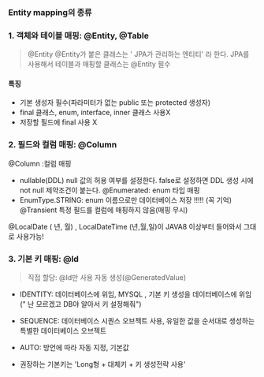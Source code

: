 ### Entity mapping의 종류 

### 1. 객체와 테이블 매핑: @Entity, @Table
> @Entity
 @Entity가 붙은 클래스는 ' JPA가 관리하는 엔티티' 라 한다. 
 JPA를 사용해서 테이블과 매핑할 클래스는 @Entity 필수

#### 특징 
- 기본 생성자 필수(파라미터가 없는 public 또는 protected 생성자) 
- final 클래스, enum, interface, inner 클래스 사용X 
- 저장할 필드에 final 사용 X


 
### 2. 필드와 컬럼 매핑: @Column

@Column :컬럼 매핑
- nullable(DDL) null 값의 허용 여부를 설정한다. false로 설정하면 DDL 생성 시에 not null 제약조건이 붙는다.
@Enumerated: enum 타입 매핑
- EnumType.STRING: enum 이름으로만 데이터베이스 저장 !!!!! (꼭 기억)
@Transient 특정 필드를 컬럼에 매핑하지 않음(매핑 무시)

@LocalDate ( 년, 월) , LocalDateTime (년,월,일)이 JAVA8 이상부터 들어와서 그대로 사용가능! 


 
### 3. 기본 키 매핑: @Id
 > 직접 할당: @Id만 사용
> 자동 생성(@GeneratedValue) 
- IDENTITY: 데이터베이스에 위임, MYSQL , 기본 키 생성을 데이터베이스에 위임 (" 난 모르겠고 DB야 알아서 키 설정해줘")
- SEQUENCE: 데이터베이스 시퀀스 오브젝트 사용, 유일한 값을 순서대로 생성하는 특별한 데이터베이스 오브젝트
- AUTO: 방언에 따라 자동 지정, 기본값

- 권장하는 기본키는 'Long형 + 대체키 + 키 생성전략 사용'

 

